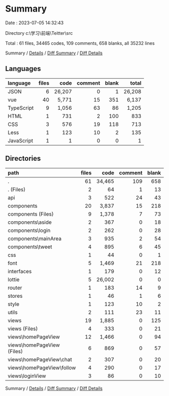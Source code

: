 # Summary

Date : 2023-07-05 14:32:43

Directory c:\\学习\\前端\\Teitter\\src

Total : 61 files,  34465 codes, 109 comments, 658 blanks, all 35232 lines

Summary / [Details](details.md) / [Diff Summary](diff.md) / [Diff Details](diff-details.md)

## Languages
| language | files | code | comment | blank | total |
| :--- | ---: | ---: | ---: | ---: | ---: |
| JSON | 6 | 26,207 | 0 | 1 | 26,208 |
| vue | 40 | 5,771 | 15 | 351 | 6,137 |
| TypeScript | 9 | 1,056 | 63 | 86 | 1,205 |
| HTML | 1 | 731 | 2 | 100 | 833 |
| CSS | 3 | 576 | 19 | 118 | 713 |
| Less | 1 | 123 | 10 | 2 | 135 |
| JavaScript | 1 | 1 | 0 | 0 | 1 |

## Directories
| path | files | code | comment | blank | total |
| :--- | ---: | ---: | ---: | ---: | ---: |
| . | 61 | 34,465 | 109 | 658 | 35,232 |
| . (Files) | 2 | 64 | 1 | 13 | 78 |
| api | 3 | 522 | 24 | 43 | 589 |
| components | 20 | 3,837 | 15 | 218 | 4,070 |
| components (Files) | 9 | 1,378 | 7 | 73 | 1,458 |
| components\\aside | 2 | 367 | 0 | 18 | 385 |
| components\\login | 2 | 262 | 0 | 28 | 290 |
| components\\mainArea | 3 | 935 | 2 | 54 | 991 |
| components\\tweet | 4 | 895 | 6 | 45 | 946 |
| css | 1 | 44 | 0 | 1 | 45 |
| font | 5 | 1,469 | 21 | 218 | 1,708 |
| interfaces | 1 | 179 | 0 | 12 | 191 |
| lottie | 5 | 26,002 | 0 | 0 | 26,002 |
| router | 1 | 183 | 14 | 9 | 206 |
| stores | 1 | 46 | 1 | 6 | 53 |
| style | 1 | 123 | 10 | 2 | 135 |
| utils | 2 | 111 | 23 | 11 | 145 |
| views | 19 | 1,885 | 0 | 125 | 2,010 |
| views (Files) | 4 | 333 | 0 | 21 | 354 |
| views\\homePageView | 12 | 1,466 | 0 | 94 | 1,560 |
| views\\homePageView (Files) | 6 | 869 | 0 | 57 | 926 |
| views\\homePageView\\chat | 2 | 307 | 0 | 20 | 327 |
| views\\homePageView\\follow | 4 | 290 | 0 | 17 | 307 |
| views\\loginView | 3 | 86 | 0 | 10 | 96 |

Summary / [Details](details.md) / [Diff Summary](diff.md) / [Diff Details](diff-details.md)